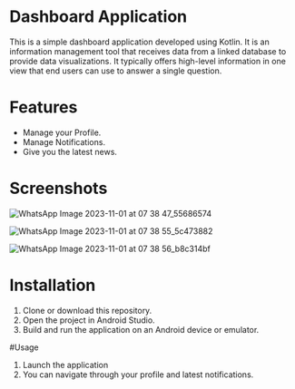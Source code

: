 # Dashboard Application

This is a simple dashboard application developed using Kotlin. It is an information management tool that receives data from a linked database to provide data visualizations. It typically offers high-level information in one view that end users can use to answer a single question.

# Features
- Manage your Profile.
- Manage Notifications.
- Give you the latest news.

# Screenshots
![WhatsApp Image 2023-11-01 at 07 38 47_55686574](https://github.com/YashP-01/DashboardApplication/assets/125592832/5e5c0c58-a6d6-4917-bcda-271f573f5fff)


![WhatsApp Image 2023-11-01 at 07 38 55_5c473882](https://github.com/YashP-01/DashboardApplication/assets/125592832/f003dc48-8024-4217-b0bd-a2e860afbd49)


![WhatsApp Image 2023-11-01 at 07 38 56_b8c314bf](https://github.com/YashP-01/DashboardApplication/assets/125592832/8867c9a0-ce2c-4b8c-97bf-b6a62f0bb42e)

# Installation
1. Clone or download this repository.
2. Open the project in Android Studio.
3. Build and run the application on an Android device or emulator.

#Usage
1. Launch the application
2. You can navigate through your profile and latest notifications.

#
